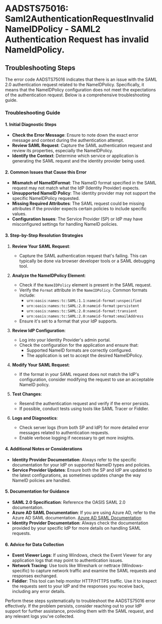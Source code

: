 
# AADSTS75016: Saml2AuthenticationRequestInvalidNameIDPolicy - SAML2 Authentication Request has invalid NameIdPolicy.


## Troubleshooting Steps
The error code AADSTS75016 indicates that there is an issue with the SAML 2.0 authentication request related to the NameIDPolicy. Specifically, it means that the NameIDPolicy configuration does not meet the expectations of the authentication request. Below is a comprehensive troubleshooting guide.

### Troubleshooting Guide

#### 1. Initial Diagnostic Steps

- **Check the Error Message**: Ensure to note down the exact error message and context during the authentication attempt.
- **Review SAML Request**: Capture the SAML authentication request and review its properties, especially the NameIDPolicy.
- **Identify the Context**: Determine which service or application is generating the SAML request and the identity provider being used.

#### 2. Common Issues that Cause this Error

- **Mismatch of NameIDFormat**: The NameID format specified in the SAML request may not match what the IdP (Identity Provider) expects.
- **Unsupported NameID Policy**: The identity provider may not support the specific NameIDPolicy requested.
- **Missing Required Attributes**: The SAML request could be missing attributes if the provider expects certain policies to include specific values.
- **Configuration Issues**: The Service Provider (SP) or IdP may have misconfigured settings for handling NameID policies.

#### 3. Step-by-Step Resolution Strategies

1. **Review Your SAML Request**:
    - Capture the SAML authentication request that's failing. This can typically be done via browser developer tools or a SAML debugging tool.

2. **Analyze the NameIDPolicy Element**:
    - Check if the `NameIDPolicy` element is present in the SAML request.
    - Verify the `Format` attribute in the `NameIDPolicy`. Common formats include:
        - `urn:oasis:names:tc:SAML:1.1:nameid-format:unspecified`
        - `urn:oasis:names:tc:SAML:2.0:nameid-format:persistent`
        - `urn:oasis:names:tc:SAML:2.0:nameid-format:transient`
        - `urn:oasis:names:tc:SAML:2.0:nameid-format:emailAddress`
    - Ensure it's set to a format that your IdP supports.

3. **Review IdP Configuration**:
    - Log into your Identity Provider's admin portal.
    - Check the configuration for the application and ensure that:
        - Supported NameID formats are correctly configured.
        - The application is set to accept the desired NameIDPolicy.
  
4. **Modify Your SAML Request**:
    - If the format in your SAML request does not match the IdP's configuration, consider modifying the request to use an acceptable NameID policy.
  
5. **Test Changes**:
    - Resend the authentication request and verify if the error persists.
    - If possible, conduct tests using tools like SAML Tracer or Fiddler.

6. **Logs and Diagnostics**:
    - Check server logs (from both SP and IdP) for more detailed error messages related to authentication requests.
    - Enable verbose logging if necessary to get more insights.

#### 4. Additional Notes or Considerations

- **Identity Provider Documentation**: Always refer to the specific documentation for your IdP on supported NameID types and policies.
- **Service Provider Updates**: Ensure both the SP and IdP are updated to the latest configurations, as sometimes updates change the way NameID policies are handled.

#### 5. Documentation for Guidance

- **SAML 2.0 Specification**: Reference the OASIS SAML 2.0 documentation.
- **Azure AD SAML Documentation**: If you are using Azure AD, refer to the Azure AD SAML documentation. [Azure AD SAML Documentation](https://docs.microsoft.com/en-us/azure/active-directory/develop/v2-saml-protocols)
- **Identity Provider Documentation**: Always check the documentation provided by your specific IdP for more details on handling SAML requests.

#### 6. Advice for Data Collection

- **Event Viewer Logs**: If using Windows, check the Event Viewer for any application logs that may point to authentication issues.
- **Network Tracing**: Use tools like Wireshark or nettrace (Windows-specific) to capture network traffic and examine the SAML requests and responses exchanged.
- **Fiddler**: This tool can help monitor HTTP/HTTPS traffic. Use it to inspect the requests sent to your IdP and the responses you receive back, including any error details.
  
Perform these steps systematically to troubleshoot the AADSTS75016 error effectively. If the problem persists, consider reaching out to your IdP support for further assistance, providing them with the SAML request, and any relevant logs you've collected.